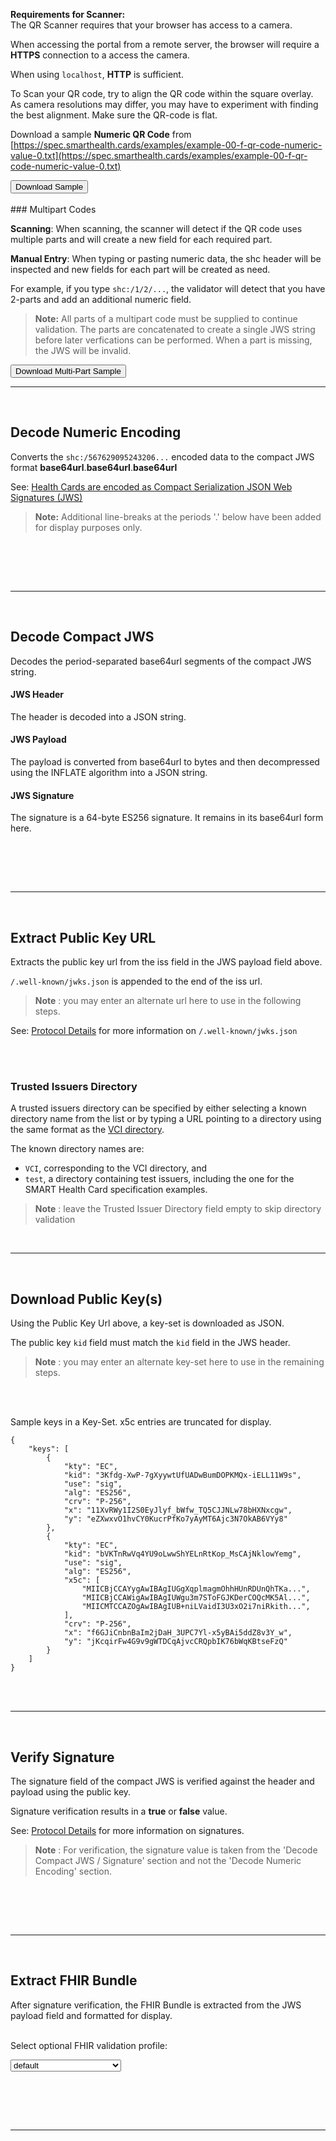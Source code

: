 <!-- label:scanQRCode side:left -->
__Requirements for Scanner:__  
The QR Scanner requires that your browser has access to a camera.  

When accessing the portal from a remote server, the browser will require a __HTTPS__ connection to a access the camera.   

When using `localhost`, __HTTP__ is sufficient.  

To Scan your QR code, try to align the QR code within the square overlay.  As camera resolutions may differ, you may have to experiment with finding the best alignment. Make sure the QR-code is flat.

Download a sample __Numeric QR Code__ from [https://spec.smarthealth.cards/examples/example-00-f-qr-code-numeric-value-0.txt](https://spec.smarthealth.cards/examples/example-00-f-qr-code-numeric-value-0.txt)  

<input type="button" id='buttonDownloadSample' value="Download Sample" onclick="downloadNumericQRSample()" />
<br><br>
<!-- label:scanQRCode side:right-->
### Multipart Codes

__Scanning__: When scanning, the scanner will detect if the QR code uses multiple parts and will create a new field for each required part.

__Manual Entry__: When typing or pasting numeric data, the shc header will be inspected and new fields for each part will be created as need.

For example, if you type `shc:/1/2/...`, the validator will detect that you have 2-parts and add an additional numeric field.

>__Note:__ All parts of a multipart code must be supplied to continue validation. The parts are concatenated to create a single JWS string before later verfications can be performed.  When a part is missing, the JWS will be invalid.  

<input type="button" id='buttonDownloadSample' value="Download Multi-Part Sample" onclick="downloadMultiQRSample()" /> 

<!-- separator --> <br><hr><br>




<!-- label:decodeNumeric side:left -->
## Decode Numeric Encoding  

Converts the `shc:/567629095243206...` encoded data to the compact JWS format __base64url__.__base64url__.__base64url__

See: [Health Cards are encoded as Compact Serialization JSON Web Signatures (JWS)](https://spec.smarthealth.cards/#health-cards-are-encoded-as-compact-serialization-json-web-signatures-jws)

>__Note:__ Additional line-breaks at the periods '.' below have been added for display purposes only.  

<br><br>
<!-- label:decodeNumeric side:right -->
<!-- separator --> <br><hr><br>




<!-- label:decodeJWS side:left -->
## Decode Compact JWS  

Decodes the period-separated base64url segments of the compact JWS string.  

#### JWS Header  
The header is decoded into a JSON string.

#### JWS Payload
The payload is converted from base64url to bytes and then decompressed using the INFLATE algorithm into a JSON string.

#### JWS Signature
The signature is a 64-byte ES256 signature. It remains in its base64url form here.

<br><br>
<!-- label:decodeJWS side:right-->
<!-- separator --> <br><hr><br>




<!-- label:extractPublicKey side:left -->
## Extract Public Key URL  

Extracts the public key url from the iss field in the JWS payload field above.

`/.well-known/jwks.json` is appended to the end of the iss url.

>__Note__ : you may enter an alternate url here to use in the following steps.  

See: [Protocol Details](https://spec.smarthealth.cards/#protocol-details) for more information on `/.well-known/jwks.json`

<br><br>
<!-- label:extractPublicKey side:right-->

### Trusted Issuers Directory

A trusted issuers directory can be specified by either selecting a known directory name from the list or by typing a URL pointing to a directory using the same format as the [VCI directory](https://raw.githubusercontent.com/the-commons-project/vci-directory/main/vci-issuers.json). 

The known directory names are:
 - `VCI`, corresponding to the VCI directory, and
 - `test`, a directory containing test issuers, including the one for the SMART Health Card specification examples.

>__Note__ : leave the Trusted Issuer Directory field empty to skip directory validation

<!-- separator --> <br><hr><br>




<!-- label:downloadKey side:left -->
## Download Public Key(s)  

Using the Public Key Url above, a key-set is downloaded as JSON.  

The public key `kid` field must match the `kid` field in the JWS header.  

>__Note__ : you may enter an alternate key-set here to use in the remaining steps.

<br><br>
<!-- label:downloadKey side:right-->
Sample keys in a Key-Set.  x5c entries are truncated for display.    

	{
		"keys": [
			{
				"kty": "EC",
				"kid": "3Kfdg-XwP-7gXyywtUfUADwBumDOPKMQx-iELL11W9s",
				"use": "sig",
				"alg": "ES256",
				"crv": "P-256",
				"x": "11XvRWy1I2S0EyJlyf_bWfw_TQ5CJJNLw78bHXNxcgw",
				"y": "eZXwxvO1hvCY0KucrPfKo7yAyMT6Ajc3N7OkAB6VYy8"
			},
			{
				"kty": "EC",
				"kid": "bVKTnRwVq4YU9oLwwShYELnRtKop_MsCAjNklowYemg",
				"use": "sig",
				"alg": "ES256",
				"x5c": [
					"MIICBjCCAYygAwIBAgIUGgXqplmagmOhhHUnRDUnQhTKa...",
					"MIICBjCCAWigAwIBAgIUWgu3m7SToFGJKDerCOQcMK5Al...",
					"MIICMTCCAZOgAwIBAgIUB+niLVaidI3U3xO2i7niRkith...",
				],
				"crv": "P-256",
				"x": "f6GJiCnbnBaIm2jDaH_3UPC7Yl-x5yBAi5ddZ8v3Y_w",
				"y": "jKcqirFw4G9v9gWTDCqAjvcCRQpbIK76bWqKBtseFzQ"
			}
		]
	}  
<br>
<!-- separator --> <br><hr><br>




<!-- label:verifySignature side:left -->
## Verify Signature  

The signature field of the compact JWS is verified against the header and payload using the public key.  

Signature verification results in a __true__ or __false__ value.  

See: [Protocol Details](https://spec.smarthealth.cards/#protocol-details) for more information on signatures.

>__Note__ : For verification, the signature value is taken from the 'Decode Compact JWS / Signature' section and not the 'Decode Numeric Encoding' section.

<br><br>
<!-- label:verifySignature side:right-->
<!-- separator --> <br><hr><br>




<!-- label:extractFhirBundle side:left -->
## Extract FHIR Bundle  

After signature verification, the FHIR Bundle is extracted from the JWS payload field and formatted for display.    
<br/>

Select optional FHIR validation profile:  

<select id='profile-select' onchange="profileSelected()">
    <option value='any'>default</option>
    <option value='usa-covid19-immunization'>usa-covid19-immunization</option>
</select>

<br><br>
<!-- label:extractFhirBundle side:right-->
<!-- separator --> <br><hr><br>




